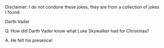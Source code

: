Disclaimer: I do not condone these jokes, they are from a collection of jokes I found.

Darth Vader

Q. How did Darth Vader know what Luke Skywalker had for Christmas?

A. He felt his presence!

